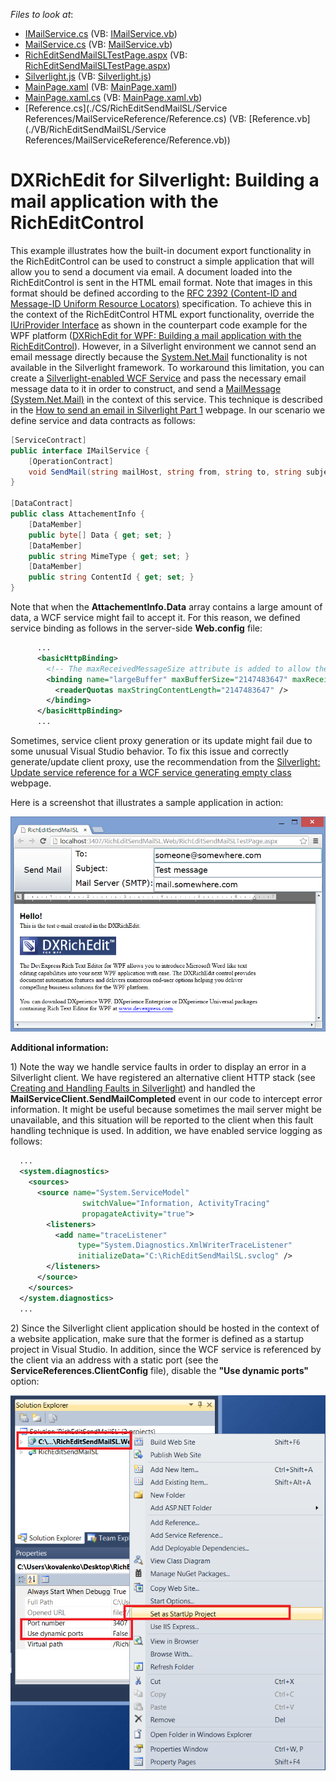<!-- default file list -->
*Files to look at*:

* [IMailService.cs](./CS/RichEditSendMailSL.Web/App_Code/IMailService.cs) (VB: [IMailService.vb](./VB/RichEditSendMailSL.Web/App_Code/IMailService.vb))
* [MailService.cs](./CS/RichEditSendMailSL.Web/App_Code/MailService.cs) (VB: [MailService.vb](./VB/RichEditSendMailSL.Web/App_Code/MailService.vb))
* [RichEditSendMailSLTestPage.aspx](./CS/RichEditSendMailSL.Web/RichEditSendMailSLTestPage.aspx) (VB: [RichEditSendMailSLTestPage.aspx](./VB/RichEditSendMailSL.Web/RichEditSendMailSLTestPage.aspx))
* [Silverlight.js](./CS/RichEditSendMailSL.Web/Silverlight.js) (VB: [Silverlight.js](./VB/RichEditSendMailSL.Web/Silverlight.js))
* [MainPage.xaml](./CS/RichEditSendMailSL/MainPage.xaml) (VB: [MainPage.xaml](./VB/RichEditSendMailSL/MainPage.xaml))
* [MainPage.xaml.cs](./CS/RichEditSendMailSL/MainPage.xaml.cs) (VB: [MainPage.xaml.vb](./VB/RichEditSendMailSL/MainPage.xaml.vb))
* [Reference.cs](./CS/RichEditSendMailSL/Service References/MailServiceReference/Reference.cs) (VB: [Reference.vb](./VB/RichEditSendMailSL/Service References/MailServiceReference/Reference.vb))
<!-- default file list end -->
# DXRichEdit for Silverlight: Building a mail application with the RichEditControl


<p>This example illustrates how the built-in document export functionality in the RichEditControl can be used to construct a simple application that will allow you to send a document via email. A document loaded into the RichEditControl is sent in the HTML email format. Note that images in this format should be defined according to the <a href="http://tools.ietf.org/html/rfc2392">RFC 2392 (Content-ID and Message-ID Uniform Resource Locators)</a> specification. To achieve this in the context of the RichEditControl HTML export functionality, override the <a href="http://documentation.devexpress.com/#CoreLibraries/clsDevExpressXtraRichEditServicesIUriProvidertopic">IUriProvider Interface</a> as shown in the counterpart code example for the WPF platform (<a href="https://www.devexpress.com/Support/Center/p/E3276">DXRichEdit for WPF: Building a mail application with the RichEditControl</a>). However, in a Silverlight environment we cannot send an email message directly because the <a href="http://msdn.microsoft.com/en-us/library/system.net.mail.aspx">System.Net.Mail</a> functionality is not available in the Silverlight framework. To workaround this limitation, you can create a <a href="http://silverlightenabledwcfservices.blogspot.ru/">Silverlight-enabled WCF Service</a> and pass the necessary email message data to it in order to construct, and send a <a href="http://msdn.microsoft.com/en-us/library/system.net.mail.mailmessage.aspx">MailMessage (System.Net.Mail)</a> in the context of this service. This technique is described in the <a href="http://www.dotnetfunda.com/articles/article1074-how-to-send-an-email-in-silverlight-part-1.aspx">How to send an email in Silverlight Part 1</a> webpage. In our scenario we define service and data contracts as follows:</p><p></p>

```cs
[ServiceContract]
public interface IMailService {
    [OperationContract]
    void SendMail(string mailHost, string from, string to, string subject, string body, List<AttachementInfo> attachments);
}

[DataContract]
public class AttachementInfo {
    [DataMember]
    public byte[] Data { get; set; }
    [DataMember]
    public string MimeType { get; set; }
    [DataMember]
    public string ContentId { get; set; }
}
```

<p></p><p>Note that when the <strong>AttachementInfo.Data</strong> array contains a large amount of data, a WCF service might fail to accept it. For this reason, we defined service binding as follows in the server-side <strong>Web.config</strong> file:</p><p></p>

```xml
      ...
      <basicHttpBinding>
        <!-- The maxReceivedMessageSize attribute is added to allow the posting of a large amount of data to the service -->
        <binding name="largeBuffer" maxBufferSize="2147483647" maxReceivedMessageSize="2147483647">
          <readerQuotas maxStringContentLength="2147483647" />
        </binding>
      </basicHttpBinding>
      ...
```

<p></p><p>Sometimes, service client proxy generation or its update might fail due to some unusual Visual Studio behavior. To fix this issue and correctly generate/update client proxy, use the recommendation from the <a href="http://smehrozalam.wordpress.com/2009/10/29/silverlight-update-service-reference-for-a-wcf-service-generting-empty-class/">Silverlight: Update service reference for a WCF service generating empty class</a> webpage.</p><p></p><p>Here is a screenshot that illustrates a sample application in action:</p><p></p><p><img src="https://raw.githubusercontent.com/DevExpress-Examples/dxrichedit-for-silverlight-building-a-mail-application-with-the-richeditcontrol-e4732/12.2.10+/media/78874abf-639d-48d2-9d9d-628900cfb5d6.png"></p><p></p><p><strong>Additional information:</strong></p><p></p><p>1) Note the way we handle service faults in order to display an error in a Silverlight client. We have registered an alternative client HTTP stack (see <a href="http://msdn.microsoft.com/de-de/library/ee844556.aspx">Creating and Handling Faults in Silverlight</a>) and handled the <strong>MailServiceClient.SendMailCompleted</strong> event in our code to intercept error information. It might be useful because sometimes the mail server might be unavailable, and this situation will be reported to the client when this fault handling technique is used. In addition, we have enabled service logging as follows:</p><p></p>

```xml
  ...
  <system.diagnostics>
    <sources>
      <source name="System.ServiceModel"
                switchValue="Information, ActivityTracing"
                propagateActivity="true">
        <listeners>
          <add name="traceListener"
               type="System.Diagnostics.XmlWriterTraceListener"
               initializeData="C:\RichEditSendMailSL.svclog" />
        </listeners>
      </source>
    </sources>
  </system.diagnostics>
  ...
```

<p></p><p>2) Since the Silverlight client application should be hosted in the context of a website application, make sure that the former is defined as a startup project in Visual Studio. In addition, since the WCF service is referenced by the client via an address with a static port (see the <strong>ServiceReferences.ClientConfig</strong> file), disable the <strong>"Use dynamic ports"</strong> option:</p><p></p><p><img src="https://raw.githubusercontent.com/DevExpress-Examples/dxrichedit-for-silverlight-building-a-mail-application-with-the-richeditcontrol-e4732/12.2.10+/media/30af62f5-016c-4fae-b1a9-04609c90449f.png"></p><p></p>

<br/>


